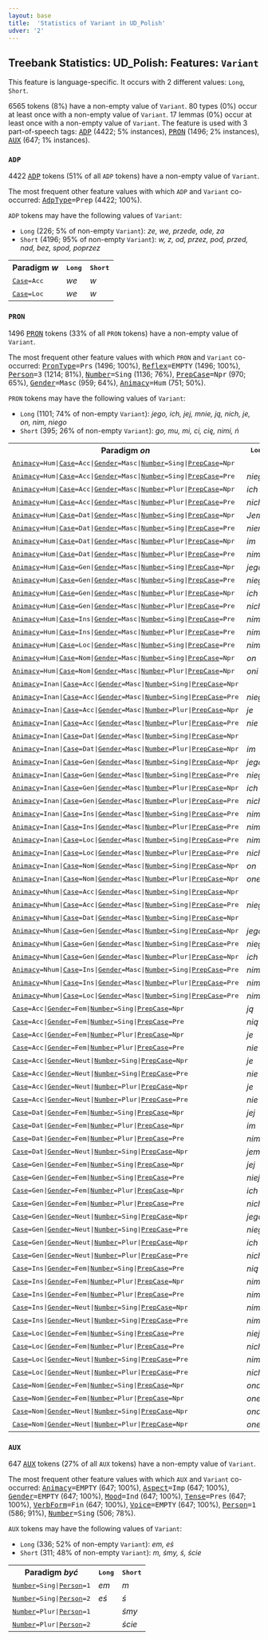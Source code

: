 ```yaml
---
layout: base
title:  'Statistics of Variant in UD_Polish'
udver: '2'
---
```


## Treebank Statistics: UD_Polish: Features: `Variant`

This feature is language-specific.
It occurs with 2 different values: `Long`, `Short`.

6565 tokens (8%) have a non-empty value of `Variant`.
80 types (0%) occur at least once with a non-empty value of `Variant`.
17 lemmas (0%) occur at least once with a non-empty value of `Variant`.
The feature is used with 3 part-of-speech tags: <tt><a href="pl-pos-ADP.html">ADP</a></tt> (4422; 5% instances), <tt><a href="pl-pos-PRON.html">PRON</a></tt> (1496; 2% instances), <tt><a href="pl-pos-AUX.html">AUX</a></tt> (647; 1% instances).

### `ADP`

4422 <tt><a href="pl-pos-ADP.html">ADP</a></tt> tokens (51% of all `ADP` tokens) have a non-empty value of `Variant`.

The most frequent other feature values with which `ADP` and `Variant` co-occurred: <tt><a href="pl-feat-AdpType.html">AdpType</a></tt><tt>=Prep</tt> (4422; 100%).

`ADP` tokens may have the following values of `Variant`:

* `Long` (226; 5% of non-empty `Variant`): <em>ze, we, przede, ode, za</em>
* `Short` (4196; 95% of non-empty `Variant`): <em>w, z, od, przez, pod, przed, nad, bez, spod, poprzez</em>

<table>
  <tr><th>Paradigm <i>w</i></th><th><tt>Long</tt></th><th><tt>Short</tt></th></tr>
  <tr><td><tt><tt><a href="pl-feat-Case.html">Case</a></tt><tt>=Acc</tt></tt></td><td><em>we</em></td><td><em>w</em></td></tr>
  <tr><td><tt><tt><a href="pl-feat-Case.html">Case</a></tt><tt>=Loc</tt></tt></td><td><em>we</em></td><td><em>w</em></td></tr>
</table>

### `PRON`

1496 <tt><a href="pl-pos-PRON.html">PRON</a></tt> tokens (33% of all `PRON` tokens) have a non-empty value of `Variant`.

The most frequent other feature values with which `PRON` and `Variant` co-occurred: <tt><a href="pl-feat-PronType.html">PronType</a></tt><tt>=Prs</tt> (1496; 100%), <tt><a href="pl-feat-Reflex.html">Reflex</a></tt><tt>=EMPTY</tt> (1496; 100%), <tt><a href="pl-feat-Person.html">Person</a></tt><tt>=3</tt> (1214; 81%), <tt><a href="pl-feat-Number.html">Number</a></tt><tt>=Sing</tt> (1136; 76%), <tt><a href="pl-feat-PrepCase.html">PrepCase</a></tt><tt>=Npr</tt> (970; 65%), <tt><a href="pl-feat-Gender.html">Gender</a></tt><tt>=Masc</tt> (959; 64%), <tt><a href="pl-feat-Animacy.html">Animacy</a></tt><tt>=Hum</tt> (751; 50%).

`PRON` tokens may have the following values of `Variant`:

* `Long` (1101; 74% of non-empty `Variant`): <em>jego, ich, jej, mnie, ją, nich, je, on, nim, niego</em>
* `Short` (395; 26% of non-empty `Variant`): <em>go, mu, mi, ci, cię, nimi, ń</em>

<table>
  <tr><th>Paradigm <i>on</i></th><th><tt>Long</tt></th><th><tt>Short</tt></th></tr>
  <tr><td><tt><tt><a href="pl-feat-Animacy.html">Animacy</a></tt><tt>=Hum</tt>|<tt><a href="pl-feat-Case.html">Case</a></tt><tt>=Acc</tt>|<tt><a href="pl-feat-Gender.html">Gender</a></tt><tt>=Masc</tt>|<tt><a href="pl-feat-Number.html">Number</a></tt><tt>=Sing</tt>|<tt><a href="pl-feat-PrepCase.html">PrepCase</a></tt><tt>=Npr</tt></tt></td><td></td><td><em>go</em></td></tr>
  <tr><td><tt><tt><a href="pl-feat-Animacy.html">Animacy</a></tt><tt>=Hum</tt>|<tt><a href="pl-feat-Case.html">Case</a></tt><tt>=Acc</tt>|<tt><a href="pl-feat-Gender.html">Gender</a></tt><tt>=Masc</tt>|<tt><a href="pl-feat-Number.html">Number</a></tt><tt>=Sing</tt>|<tt><a href="pl-feat-PrepCase.html">PrepCase</a></tt><tt>=Pre</tt></tt></td><td><em>niego</em></td><td><em>ń</em></td></tr>
  <tr><td><tt><tt><a href="pl-feat-Animacy.html">Animacy</a></tt><tt>=Hum</tt>|<tt><a href="pl-feat-Case.html">Case</a></tt><tt>=Acc</tt>|<tt><a href="pl-feat-Gender.html">Gender</a></tt><tt>=Masc</tt>|<tt><a href="pl-feat-Number.html">Number</a></tt><tt>=Plur</tt>|<tt><a href="pl-feat-PrepCase.html">PrepCase</a></tt><tt>=Npr</tt></tt></td><td><em>ich</em></td><td></td></tr>
  <tr><td><tt><tt><a href="pl-feat-Animacy.html">Animacy</a></tt><tt>=Hum</tt>|<tt><a href="pl-feat-Case.html">Case</a></tt><tt>=Acc</tt>|<tt><a href="pl-feat-Gender.html">Gender</a></tt><tt>=Masc</tt>|<tt><a href="pl-feat-Number.html">Number</a></tt><tt>=Plur</tt>|<tt><a href="pl-feat-PrepCase.html">PrepCase</a></tt><tt>=Pre</tt></tt></td><td><em>nich</em></td><td></td></tr>
  <tr><td><tt><tt><a href="pl-feat-Animacy.html">Animacy</a></tt><tt>=Hum</tt>|<tt><a href="pl-feat-Case.html">Case</a></tt><tt>=Dat</tt>|<tt><a href="pl-feat-Gender.html">Gender</a></tt><tt>=Masc</tt>|<tt><a href="pl-feat-Number.html">Number</a></tt><tt>=Sing</tt>|<tt><a href="pl-feat-PrepCase.html">PrepCase</a></tt><tt>=Npr</tt></tt></td><td><em>Jemu</em></td><td><em>mu</em></td></tr>
  <tr><td><tt><tt><a href="pl-feat-Animacy.html">Animacy</a></tt><tt>=Hum</tt>|<tt><a href="pl-feat-Case.html">Case</a></tt><tt>=Dat</tt>|<tt><a href="pl-feat-Gender.html">Gender</a></tt><tt>=Masc</tt>|<tt><a href="pl-feat-Number.html">Number</a></tt><tt>=Sing</tt>|<tt><a href="pl-feat-PrepCase.html">PrepCase</a></tt><tt>=Pre</tt></tt></td><td><em>niemu</em></td><td></td></tr>
  <tr><td><tt><tt><a href="pl-feat-Animacy.html">Animacy</a></tt><tt>=Hum</tt>|<tt><a href="pl-feat-Case.html">Case</a></tt><tt>=Dat</tt>|<tt><a href="pl-feat-Gender.html">Gender</a></tt><tt>=Masc</tt>|<tt><a href="pl-feat-Number.html">Number</a></tt><tt>=Plur</tt>|<tt><a href="pl-feat-PrepCase.html">PrepCase</a></tt><tt>=Npr</tt></tt></td><td><em>im</em></td><td></td></tr>
  <tr><td><tt><tt><a href="pl-feat-Animacy.html">Animacy</a></tt><tt>=Hum</tt>|<tt><a href="pl-feat-Case.html">Case</a></tt><tt>=Dat</tt>|<tt><a href="pl-feat-Gender.html">Gender</a></tt><tt>=Masc</tt>|<tt><a href="pl-feat-Number.html">Number</a></tt><tt>=Plur</tt>|<tt><a href="pl-feat-PrepCase.html">PrepCase</a></tt><tt>=Pre</tt></tt></td><td><em>nim</em></td><td></td></tr>
  <tr><td><tt><tt><a href="pl-feat-Animacy.html">Animacy</a></tt><tt>=Hum</tt>|<tt><a href="pl-feat-Case.html">Case</a></tt><tt>=Gen</tt>|<tt><a href="pl-feat-Gender.html">Gender</a></tt><tt>=Masc</tt>|<tt><a href="pl-feat-Number.html">Number</a></tt><tt>=Sing</tt>|<tt><a href="pl-feat-PrepCase.html">PrepCase</a></tt><tt>=Npr</tt></tt></td><td><em>jego</em></td><td><em>go</em></td></tr>
  <tr><td><tt><tt><a href="pl-feat-Animacy.html">Animacy</a></tt><tt>=Hum</tt>|<tt><a href="pl-feat-Case.html">Case</a></tt><tt>=Gen</tt>|<tt><a href="pl-feat-Gender.html">Gender</a></tt><tt>=Masc</tt>|<tt><a href="pl-feat-Number.html">Number</a></tt><tt>=Sing</tt>|<tt><a href="pl-feat-PrepCase.html">PrepCase</a></tt><tt>=Pre</tt></tt></td><td><em>niego</em></td><td></td></tr>
  <tr><td><tt><tt><a href="pl-feat-Animacy.html">Animacy</a></tt><tt>=Hum</tt>|<tt><a href="pl-feat-Case.html">Case</a></tt><tt>=Gen</tt>|<tt><a href="pl-feat-Gender.html">Gender</a></tt><tt>=Masc</tt>|<tt><a href="pl-feat-Number.html">Number</a></tt><tt>=Plur</tt>|<tt><a href="pl-feat-PrepCase.html">PrepCase</a></tt><tt>=Npr</tt></tt></td><td><em>ich</em></td><td></td></tr>
  <tr><td><tt><tt><a href="pl-feat-Animacy.html">Animacy</a></tt><tt>=Hum</tt>|<tt><a href="pl-feat-Case.html">Case</a></tt><tt>=Gen</tt>|<tt><a href="pl-feat-Gender.html">Gender</a></tt><tt>=Masc</tt>|<tt><a href="pl-feat-Number.html">Number</a></tt><tt>=Plur</tt>|<tt><a href="pl-feat-PrepCase.html">PrepCase</a></tt><tt>=Pre</tt></tt></td><td><em>nich</em></td><td></td></tr>
  <tr><td><tt><tt><a href="pl-feat-Animacy.html">Animacy</a></tt><tt>=Hum</tt>|<tt><a href="pl-feat-Case.html">Case</a></tt><tt>=Ins</tt>|<tt><a href="pl-feat-Gender.html">Gender</a></tt><tt>=Masc</tt>|<tt><a href="pl-feat-Number.html">Number</a></tt><tt>=Sing</tt>|<tt><a href="pl-feat-PrepCase.html">PrepCase</a></tt><tt>=Pre</tt></tt></td><td><em>nim</em></td><td></td></tr>
  <tr><td><tt><tt><a href="pl-feat-Animacy.html">Animacy</a></tt><tt>=Hum</tt>|<tt><a href="pl-feat-Case.html">Case</a></tt><tt>=Ins</tt>|<tt><a href="pl-feat-Gender.html">Gender</a></tt><tt>=Masc</tt>|<tt><a href="pl-feat-Number.html">Number</a></tt><tt>=Plur</tt>|<tt><a href="pl-feat-PrepCase.html">PrepCase</a></tt><tt>=Pre</tt></tt></td><td><em>nimi</em></td><td><em>nimi</em></td></tr>
  <tr><td><tt><tt><a href="pl-feat-Animacy.html">Animacy</a></tt><tt>=Hum</tt>|<tt><a href="pl-feat-Case.html">Case</a></tt><tt>=Loc</tt>|<tt><a href="pl-feat-Gender.html">Gender</a></tt><tt>=Masc</tt>|<tt><a href="pl-feat-Number.html">Number</a></tt><tt>=Sing</tt>|<tt><a href="pl-feat-PrepCase.html">PrepCase</a></tt><tt>=Pre</tt></tt></td><td><em>nim</em></td><td></td></tr>
  <tr><td><tt><tt><a href="pl-feat-Animacy.html">Animacy</a></tt><tt>=Hum</tt>|<tt><a href="pl-feat-Case.html">Case</a></tt><tt>=Nom</tt>|<tt><a href="pl-feat-Gender.html">Gender</a></tt><tt>=Masc</tt>|<tt><a href="pl-feat-Number.html">Number</a></tt><tt>=Sing</tt>|<tt><a href="pl-feat-PrepCase.html">PrepCase</a></tt><tt>=Npr</tt></tt></td><td><em>on</em></td><td></td></tr>
  <tr><td><tt><tt><a href="pl-feat-Animacy.html">Animacy</a></tt><tt>=Hum</tt>|<tt><a href="pl-feat-Case.html">Case</a></tt><tt>=Nom</tt>|<tt><a href="pl-feat-Gender.html">Gender</a></tt><tt>=Masc</tt>|<tt><a href="pl-feat-Number.html">Number</a></tt><tt>=Plur</tt>|<tt><a href="pl-feat-PrepCase.html">PrepCase</a></tt><tt>=Npr</tt></tt></td><td><em>oni</em></td><td></td></tr>
  <tr><td><tt><tt><a href="pl-feat-Animacy.html">Animacy</a></tt><tt>=Inan</tt>|<tt><a href="pl-feat-Case.html">Case</a></tt><tt>=Acc</tt>|<tt><a href="pl-feat-Gender.html">Gender</a></tt><tt>=Masc</tt>|<tt><a href="pl-feat-Number.html">Number</a></tt><tt>=Sing</tt>|<tt><a href="pl-feat-PrepCase.html">PrepCase</a></tt><tt>=Npr</tt></tt></td><td></td><td><em>go</em></td></tr>
  <tr><td><tt><tt><a href="pl-feat-Animacy.html">Animacy</a></tt><tt>=Inan</tt>|<tt><a href="pl-feat-Case.html">Case</a></tt><tt>=Acc</tt>|<tt><a href="pl-feat-Gender.html">Gender</a></tt><tt>=Masc</tt>|<tt><a href="pl-feat-Number.html">Number</a></tt><tt>=Sing</tt>|<tt><a href="pl-feat-PrepCase.html">PrepCase</a></tt><tt>=Pre</tt></tt></td><td><em>niego</em></td><td></td></tr>
  <tr><td><tt><tt><a href="pl-feat-Animacy.html">Animacy</a></tt><tt>=Inan</tt>|<tt><a href="pl-feat-Case.html">Case</a></tt><tt>=Acc</tt>|<tt><a href="pl-feat-Gender.html">Gender</a></tt><tt>=Masc</tt>|<tt><a href="pl-feat-Number.html">Number</a></tt><tt>=Plur</tt>|<tt><a href="pl-feat-PrepCase.html">PrepCase</a></tt><tt>=Npr</tt></tt></td><td><em>je</em></td><td></td></tr>
  <tr><td><tt><tt><a href="pl-feat-Animacy.html">Animacy</a></tt><tt>=Inan</tt>|<tt><a href="pl-feat-Case.html">Case</a></tt><tt>=Acc</tt>|<tt><a href="pl-feat-Gender.html">Gender</a></tt><tt>=Masc</tt>|<tt><a href="pl-feat-Number.html">Number</a></tt><tt>=Plur</tt>|<tt><a href="pl-feat-PrepCase.html">PrepCase</a></tt><tt>=Pre</tt></tt></td><td><em>nie</em></td><td></td></tr>
  <tr><td><tt><tt><a href="pl-feat-Animacy.html">Animacy</a></tt><tt>=Inan</tt>|<tt><a href="pl-feat-Case.html">Case</a></tt><tt>=Dat</tt>|<tt><a href="pl-feat-Gender.html">Gender</a></tt><tt>=Masc</tt>|<tt><a href="pl-feat-Number.html">Number</a></tt><tt>=Sing</tt>|<tt><a href="pl-feat-PrepCase.html">PrepCase</a></tt><tt>=Npr</tt></tt></td><td></td><td><em>mu</em></td></tr>
  <tr><td><tt><tt><a href="pl-feat-Animacy.html">Animacy</a></tt><tt>=Inan</tt>|<tt><a href="pl-feat-Case.html">Case</a></tt><tt>=Dat</tt>|<tt><a href="pl-feat-Gender.html">Gender</a></tt><tt>=Masc</tt>|<tt><a href="pl-feat-Number.html">Number</a></tt><tt>=Plur</tt>|<tt><a href="pl-feat-PrepCase.html">PrepCase</a></tt><tt>=Npr</tt></tt></td><td><em>im</em></td><td></td></tr>
  <tr><td><tt><tt><a href="pl-feat-Animacy.html">Animacy</a></tt><tt>=Inan</tt>|<tt><a href="pl-feat-Case.html">Case</a></tt><tt>=Gen</tt>|<tt><a href="pl-feat-Gender.html">Gender</a></tt><tt>=Masc</tt>|<tt><a href="pl-feat-Number.html">Number</a></tt><tt>=Sing</tt>|<tt><a href="pl-feat-PrepCase.html">PrepCase</a></tt><tt>=Npr</tt></tt></td><td><em>jego</em></td><td><em>go</em></td></tr>
  <tr><td><tt><tt><a href="pl-feat-Animacy.html">Animacy</a></tt><tt>=Inan</tt>|<tt><a href="pl-feat-Case.html">Case</a></tt><tt>=Gen</tt>|<tt><a href="pl-feat-Gender.html">Gender</a></tt><tt>=Masc</tt>|<tt><a href="pl-feat-Number.html">Number</a></tt><tt>=Sing</tt>|<tt><a href="pl-feat-PrepCase.html">PrepCase</a></tt><tt>=Pre</tt></tt></td><td><em>niego</em></td><td></td></tr>
  <tr><td><tt><tt><a href="pl-feat-Animacy.html">Animacy</a></tt><tt>=Inan</tt>|<tt><a href="pl-feat-Case.html">Case</a></tt><tt>=Gen</tt>|<tt><a href="pl-feat-Gender.html">Gender</a></tt><tt>=Masc</tt>|<tt><a href="pl-feat-Number.html">Number</a></tt><tt>=Plur</tt>|<tt><a href="pl-feat-PrepCase.html">PrepCase</a></tt><tt>=Npr</tt></tt></td><td><em>ich</em></td><td></td></tr>
  <tr><td><tt><tt><a href="pl-feat-Animacy.html">Animacy</a></tt><tt>=Inan</tt>|<tt><a href="pl-feat-Case.html">Case</a></tt><tt>=Gen</tt>|<tt><a href="pl-feat-Gender.html">Gender</a></tt><tt>=Masc</tt>|<tt><a href="pl-feat-Number.html">Number</a></tt><tt>=Plur</tt>|<tt><a href="pl-feat-PrepCase.html">PrepCase</a></tt><tt>=Pre</tt></tt></td><td><em>nich</em></td><td></td></tr>
  <tr><td><tt><tt><a href="pl-feat-Animacy.html">Animacy</a></tt><tt>=Inan</tt>|<tt><a href="pl-feat-Case.html">Case</a></tt><tt>=Ins</tt>|<tt><a href="pl-feat-Gender.html">Gender</a></tt><tt>=Masc</tt>|<tt><a href="pl-feat-Number.html">Number</a></tt><tt>=Sing</tt>|<tt><a href="pl-feat-PrepCase.html">PrepCase</a></tt><tt>=Pre</tt></tt></td><td><em>nim</em></td><td></td></tr>
  <tr><td><tt><tt><a href="pl-feat-Animacy.html">Animacy</a></tt><tt>=Inan</tt>|<tt><a href="pl-feat-Case.html">Case</a></tt><tt>=Ins</tt>|<tt><a href="pl-feat-Gender.html">Gender</a></tt><tt>=Masc</tt>|<tt><a href="pl-feat-Number.html">Number</a></tt><tt>=Plur</tt>|<tt><a href="pl-feat-PrepCase.html">PrepCase</a></tt><tt>=Pre</tt></tt></td><td><em>nimi</em></td><td></td></tr>
  <tr><td><tt><tt><a href="pl-feat-Animacy.html">Animacy</a></tt><tt>=Inan</tt>|<tt><a href="pl-feat-Case.html">Case</a></tt><tt>=Loc</tt>|<tt><a href="pl-feat-Gender.html">Gender</a></tt><tt>=Masc</tt>|<tt><a href="pl-feat-Number.html">Number</a></tt><tt>=Sing</tt>|<tt><a href="pl-feat-PrepCase.html">PrepCase</a></tt><tt>=Pre</tt></tt></td><td><em>nim</em></td><td></td></tr>
  <tr><td><tt><tt><a href="pl-feat-Animacy.html">Animacy</a></tt><tt>=Inan</tt>|<tt><a href="pl-feat-Case.html">Case</a></tt><tt>=Loc</tt>|<tt><a href="pl-feat-Gender.html">Gender</a></tt><tt>=Masc</tt>|<tt><a href="pl-feat-Number.html">Number</a></tt><tt>=Plur</tt>|<tt><a href="pl-feat-PrepCase.html">PrepCase</a></tt><tt>=Pre</tt></tt></td><td><em>nich</em></td><td></td></tr>
  <tr><td><tt><tt><a href="pl-feat-Animacy.html">Animacy</a></tt><tt>=Inan</tt>|<tt><a href="pl-feat-Case.html">Case</a></tt><tt>=Nom</tt>|<tt><a href="pl-feat-Gender.html">Gender</a></tt><tt>=Masc</tt>|<tt><a href="pl-feat-Number.html">Number</a></tt><tt>=Sing</tt>|<tt><a href="pl-feat-PrepCase.html">PrepCase</a></tt><tt>=Npr</tt></tt></td><td><em>on</em></td><td></td></tr>
  <tr><td><tt><tt><a href="pl-feat-Animacy.html">Animacy</a></tt><tt>=Inan</tt>|<tt><a href="pl-feat-Case.html">Case</a></tt><tt>=Nom</tt>|<tt><a href="pl-feat-Gender.html">Gender</a></tt><tt>=Masc</tt>|<tt><a href="pl-feat-Number.html">Number</a></tt><tt>=Plur</tt>|<tt><a href="pl-feat-PrepCase.html">PrepCase</a></tt><tt>=Npr</tt></tt></td><td><em>one</em></td><td></td></tr>
  <tr><td><tt><tt><a href="pl-feat-Animacy.html">Animacy</a></tt><tt>=Nhum</tt>|<tt><a href="pl-feat-Case.html">Case</a></tt><tt>=Acc</tt>|<tt><a href="pl-feat-Gender.html">Gender</a></tt><tt>=Masc</tt>|<tt><a href="pl-feat-Number.html">Number</a></tt><tt>=Sing</tt>|<tt><a href="pl-feat-PrepCase.html">PrepCase</a></tt><tt>=Npr</tt></tt></td><td></td><td><em>go</em></td></tr>
  <tr><td><tt><tt><a href="pl-feat-Animacy.html">Animacy</a></tt><tt>=Nhum</tt>|<tt><a href="pl-feat-Case.html">Case</a></tt><tt>=Acc</tt>|<tt><a href="pl-feat-Gender.html">Gender</a></tt><tt>=Masc</tt>|<tt><a href="pl-feat-Number.html">Number</a></tt><tt>=Sing</tt>|<tt><a href="pl-feat-PrepCase.html">PrepCase</a></tt><tt>=Pre</tt></tt></td><td><em>niego</em></td><td></td></tr>
  <tr><td><tt><tt><a href="pl-feat-Animacy.html">Animacy</a></tt><tt>=Nhum</tt>|<tt><a href="pl-feat-Case.html">Case</a></tt><tt>=Dat</tt>|<tt><a href="pl-feat-Gender.html">Gender</a></tt><tt>=Masc</tt>|<tt><a href="pl-feat-Number.html">Number</a></tt><tt>=Sing</tt>|<tt><a href="pl-feat-PrepCase.html">PrepCase</a></tt><tt>=Npr</tt></tt></td><td></td><td><em>mu</em></td></tr>
  <tr><td><tt><tt><a href="pl-feat-Animacy.html">Animacy</a></tt><tt>=Nhum</tt>|<tt><a href="pl-feat-Case.html">Case</a></tt><tt>=Gen</tt>|<tt><a href="pl-feat-Gender.html">Gender</a></tt><tt>=Masc</tt>|<tt><a href="pl-feat-Number.html">Number</a></tt><tt>=Sing</tt>|<tt><a href="pl-feat-PrepCase.html">PrepCase</a></tt><tt>=Npr</tt></tt></td><td><em>jego</em></td><td></td></tr>
  <tr><td><tt><tt><a href="pl-feat-Animacy.html">Animacy</a></tt><tt>=Nhum</tt>|<tt><a href="pl-feat-Case.html">Case</a></tt><tt>=Gen</tt>|<tt><a href="pl-feat-Gender.html">Gender</a></tt><tt>=Masc</tt>|<tt><a href="pl-feat-Number.html">Number</a></tt><tt>=Sing</tt>|<tt><a href="pl-feat-PrepCase.html">PrepCase</a></tt><tt>=Pre</tt></tt></td><td><em>niego</em></td><td></td></tr>
  <tr><td><tt><tt><a href="pl-feat-Animacy.html">Animacy</a></tt><tt>=Nhum</tt>|<tt><a href="pl-feat-Case.html">Case</a></tt><tt>=Gen</tt>|<tt><a href="pl-feat-Gender.html">Gender</a></tt><tt>=Masc</tt>|<tt><a href="pl-feat-Number.html">Number</a></tt><tt>=Plur</tt>|<tt><a href="pl-feat-PrepCase.html">PrepCase</a></tt><tt>=Npr</tt></tt></td><td><em>ich</em></td><td></td></tr>
  <tr><td><tt><tt><a href="pl-feat-Animacy.html">Animacy</a></tt><tt>=Nhum</tt>|<tt><a href="pl-feat-Case.html">Case</a></tt><tt>=Ins</tt>|<tt><a href="pl-feat-Gender.html">Gender</a></tt><tt>=Masc</tt>|<tt><a href="pl-feat-Number.html">Number</a></tt><tt>=Sing</tt>|<tt><a href="pl-feat-PrepCase.html">PrepCase</a></tt><tt>=Pre</tt></tt></td><td><em>nim</em></td><td></td></tr>
  <tr><td><tt><tt><a href="pl-feat-Animacy.html">Animacy</a></tt><tt>=Nhum</tt>|<tt><a href="pl-feat-Case.html">Case</a></tt><tt>=Ins</tt>|<tt><a href="pl-feat-Gender.html">Gender</a></tt><tt>=Masc</tt>|<tt><a href="pl-feat-Number.html">Number</a></tt><tt>=Plur</tt>|<tt><a href="pl-feat-PrepCase.html">PrepCase</a></tt><tt>=Pre</tt></tt></td><td><em>nimi</em></td><td></td></tr>
  <tr><td><tt><tt><a href="pl-feat-Animacy.html">Animacy</a></tt><tt>=Nhum</tt>|<tt><a href="pl-feat-Case.html">Case</a></tt><tt>=Loc</tt>|<tt><a href="pl-feat-Gender.html">Gender</a></tt><tt>=Masc</tt>|<tt><a href="pl-feat-Number.html">Number</a></tt><tt>=Sing</tt>|<tt><a href="pl-feat-PrepCase.html">PrepCase</a></tt><tt>=Pre</tt></tt></td><td><em>nim</em></td><td></td></tr>
  <tr><td><tt><tt><a href="pl-feat-Case.html">Case</a></tt><tt>=Acc</tt>|<tt><a href="pl-feat-Gender.html">Gender</a></tt><tt>=Fem</tt>|<tt><a href="pl-feat-Number.html">Number</a></tt><tt>=Sing</tt>|<tt><a href="pl-feat-PrepCase.html">PrepCase</a></tt><tt>=Npr</tt></tt></td><td><em>ją</em></td><td></td></tr>
  <tr><td><tt><tt><a href="pl-feat-Case.html">Case</a></tt><tt>=Acc</tt>|<tt><a href="pl-feat-Gender.html">Gender</a></tt><tt>=Fem</tt>|<tt><a href="pl-feat-Number.html">Number</a></tt><tt>=Sing</tt>|<tt><a href="pl-feat-PrepCase.html">PrepCase</a></tt><tt>=Pre</tt></tt></td><td><em>nią</em></td><td></td></tr>
  <tr><td><tt><tt><a href="pl-feat-Case.html">Case</a></tt><tt>=Acc</tt>|<tt><a href="pl-feat-Gender.html">Gender</a></tt><tt>=Fem</tt>|<tt><a href="pl-feat-Number.html">Number</a></tt><tt>=Plur</tt>|<tt><a href="pl-feat-PrepCase.html">PrepCase</a></tt><tt>=Npr</tt></tt></td><td><em>je</em></td><td></td></tr>
  <tr><td><tt><tt><a href="pl-feat-Case.html">Case</a></tt><tt>=Acc</tt>|<tt><a href="pl-feat-Gender.html">Gender</a></tt><tt>=Fem</tt>|<tt><a href="pl-feat-Number.html">Number</a></tt><tt>=Plur</tt>|<tt><a href="pl-feat-PrepCase.html">PrepCase</a></tt><tt>=Pre</tt></tt></td><td><em>nie</em></td><td></td></tr>
  <tr><td><tt><tt><a href="pl-feat-Case.html">Case</a></tt><tt>=Acc</tt>|<tt><a href="pl-feat-Gender.html">Gender</a></tt><tt>=Neut</tt>|<tt><a href="pl-feat-Number.html">Number</a></tt><tt>=Sing</tt>|<tt><a href="pl-feat-PrepCase.html">PrepCase</a></tt><tt>=Npr</tt></tt></td><td><em>je</em></td><td></td></tr>
  <tr><td><tt><tt><a href="pl-feat-Case.html">Case</a></tt><tt>=Acc</tt>|<tt><a href="pl-feat-Gender.html">Gender</a></tt><tt>=Neut</tt>|<tt><a href="pl-feat-Number.html">Number</a></tt><tt>=Sing</tt>|<tt><a href="pl-feat-PrepCase.html">PrepCase</a></tt><tt>=Pre</tt></tt></td><td><em>nie</em></td><td></td></tr>
  <tr><td><tt><tt><a href="pl-feat-Case.html">Case</a></tt><tt>=Acc</tt>|<tt><a href="pl-feat-Gender.html">Gender</a></tt><tt>=Neut</tt>|<tt><a href="pl-feat-Number.html">Number</a></tt><tt>=Plur</tt>|<tt><a href="pl-feat-PrepCase.html">PrepCase</a></tt><tt>=Npr</tt></tt></td><td><em>je</em></td><td></td></tr>
  <tr><td><tt><tt><a href="pl-feat-Case.html">Case</a></tt><tt>=Acc</tt>|<tt><a href="pl-feat-Gender.html">Gender</a></tt><tt>=Neut</tt>|<tt><a href="pl-feat-Number.html">Number</a></tt><tt>=Plur</tt>|<tt><a href="pl-feat-PrepCase.html">PrepCase</a></tt><tt>=Pre</tt></tt></td><td><em>nie</em></td><td></td></tr>
  <tr><td><tt><tt><a href="pl-feat-Case.html">Case</a></tt><tt>=Dat</tt>|<tt><a href="pl-feat-Gender.html">Gender</a></tt><tt>=Fem</tt>|<tt><a href="pl-feat-Number.html">Number</a></tt><tt>=Sing</tt>|<tt><a href="pl-feat-PrepCase.html">PrepCase</a></tt><tt>=Npr</tt></tt></td><td><em>jej</em></td><td></td></tr>
  <tr><td><tt><tt><a href="pl-feat-Case.html">Case</a></tt><tt>=Dat</tt>|<tt><a href="pl-feat-Gender.html">Gender</a></tt><tt>=Fem</tt>|<tt><a href="pl-feat-Number.html">Number</a></tt><tt>=Plur</tt>|<tt><a href="pl-feat-PrepCase.html">PrepCase</a></tt><tt>=Npr</tt></tt></td><td><em>im</em></td><td></td></tr>
  <tr><td><tt><tt><a href="pl-feat-Case.html">Case</a></tt><tt>=Dat</tt>|<tt><a href="pl-feat-Gender.html">Gender</a></tt><tt>=Fem</tt>|<tt><a href="pl-feat-Number.html">Number</a></tt><tt>=Plur</tt>|<tt><a href="pl-feat-PrepCase.html">PrepCase</a></tt><tt>=Pre</tt></tt></td><td><em>nim</em></td><td></td></tr>
  <tr><td><tt><tt><a href="pl-feat-Case.html">Case</a></tt><tt>=Dat</tt>|<tt><a href="pl-feat-Gender.html">Gender</a></tt><tt>=Neut</tt>|<tt><a href="pl-feat-Number.html">Number</a></tt><tt>=Sing</tt>|<tt><a href="pl-feat-PrepCase.html">PrepCase</a></tt><tt>=Npr</tt></tt></td><td><em>jemu</em></td><td><em>mu</em></td></tr>
  <tr><td><tt><tt><a href="pl-feat-Case.html">Case</a></tt><tt>=Gen</tt>|<tt><a href="pl-feat-Gender.html">Gender</a></tt><tt>=Fem</tt>|<tt><a href="pl-feat-Number.html">Number</a></tt><tt>=Sing</tt>|<tt><a href="pl-feat-PrepCase.html">PrepCase</a></tt><tt>=Npr</tt></tt></td><td><em>jej</em></td><td></td></tr>
  <tr><td><tt><tt><a href="pl-feat-Case.html">Case</a></tt><tt>=Gen</tt>|<tt><a href="pl-feat-Gender.html">Gender</a></tt><tt>=Fem</tt>|<tt><a href="pl-feat-Number.html">Number</a></tt><tt>=Sing</tt>|<tt><a href="pl-feat-PrepCase.html">PrepCase</a></tt><tt>=Pre</tt></tt></td><td><em>niej</em></td><td></td></tr>
  <tr><td><tt><tt><a href="pl-feat-Case.html">Case</a></tt><tt>=Gen</tt>|<tt><a href="pl-feat-Gender.html">Gender</a></tt><tt>=Fem</tt>|<tt><a href="pl-feat-Number.html">Number</a></tt><tt>=Plur</tt>|<tt><a href="pl-feat-PrepCase.html">PrepCase</a></tt><tt>=Npr</tt></tt></td><td><em>ich</em></td><td></td></tr>
  <tr><td><tt><tt><a href="pl-feat-Case.html">Case</a></tt><tt>=Gen</tt>|<tt><a href="pl-feat-Gender.html">Gender</a></tt><tt>=Fem</tt>|<tt><a href="pl-feat-Number.html">Number</a></tt><tt>=Plur</tt>|<tt><a href="pl-feat-PrepCase.html">PrepCase</a></tt><tt>=Pre</tt></tt></td><td><em>nich</em></td><td></td></tr>
  <tr><td><tt><tt><a href="pl-feat-Case.html">Case</a></tt><tt>=Gen</tt>|<tt><a href="pl-feat-Gender.html">Gender</a></tt><tt>=Neut</tt>|<tt><a href="pl-feat-Number.html">Number</a></tt><tt>=Sing</tt>|<tt><a href="pl-feat-PrepCase.html">PrepCase</a></tt><tt>=Npr</tt></tt></td><td><em>jego</em></td><td><em>go</em></td></tr>
  <tr><td><tt><tt><a href="pl-feat-Case.html">Case</a></tt><tt>=Gen</tt>|<tt><a href="pl-feat-Gender.html">Gender</a></tt><tt>=Neut</tt>|<tt><a href="pl-feat-Number.html">Number</a></tt><tt>=Sing</tt>|<tt><a href="pl-feat-PrepCase.html">PrepCase</a></tt><tt>=Pre</tt></tt></td><td><em>niego</em></td><td></td></tr>
  <tr><td><tt><tt><a href="pl-feat-Case.html">Case</a></tt><tt>=Gen</tt>|<tt><a href="pl-feat-Gender.html">Gender</a></tt><tt>=Neut</tt>|<tt><a href="pl-feat-Number.html">Number</a></tt><tt>=Plur</tt>|<tt><a href="pl-feat-PrepCase.html">PrepCase</a></tt><tt>=Npr</tt></tt></td><td><em>ich</em></td><td></td></tr>
  <tr><td><tt><tt><a href="pl-feat-Case.html">Case</a></tt><tt>=Gen</tt>|<tt><a href="pl-feat-Gender.html">Gender</a></tt><tt>=Neut</tt>|<tt><a href="pl-feat-Number.html">Number</a></tt><tt>=Plur</tt>|<tt><a href="pl-feat-PrepCase.html">PrepCase</a></tt><tt>=Pre</tt></tt></td><td><em>nich</em></td><td></td></tr>
  <tr><td><tt><tt><a href="pl-feat-Case.html">Case</a></tt><tt>=Ins</tt>|<tt><a href="pl-feat-Gender.html">Gender</a></tt><tt>=Fem</tt>|<tt><a href="pl-feat-Number.html">Number</a></tt><tt>=Sing</tt>|<tt><a href="pl-feat-PrepCase.html">PrepCase</a></tt><tt>=Pre</tt></tt></td><td><em>nią</em></td><td></td></tr>
  <tr><td><tt><tt><a href="pl-feat-Case.html">Case</a></tt><tt>=Ins</tt>|<tt><a href="pl-feat-Gender.html">Gender</a></tt><tt>=Fem</tt>|<tt><a href="pl-feat-Number.html">Number</a></tt><tt>=Plur</tt>|<tt><a href="pl-feat-PrepCase.html">PrepCase</a></tt><tt>=Npr</tt></tt></td><td><em>nimi</em></td><td></td></tr>
  <tr><td><tt><tt><a href="pl-feat-Case.html">Case</a></tt><tt>=Ins</tt>|<tt><a href="pl-feat-Gender.html">Gender</a></tt><tt>=Fem</tt>|<tt><a href="pl-feat-Number.html">Number</a></tt><tt>=Plur</tt>|<tt><a href="pl-feat-PrepCase.html">PrepCase</a></tt><tt>=Pre</tt></tt></td><td><em>nimi</em></td><td><em>nimi</em></td></tr>
  <tr><td><tt><tt><a href="pl-feat-Case.html">Case</a></tt><tt>=Ins</tt>|<tt><a href="pl-feat-Gender.html">Gender</a></tt><tt>=Neut</tt>|<tt><a href="pl-feat-Number.html">Number</a></tt><tt>=Sing</tt>|<tt><a href="pl-feat-PrepCase.html">PrepCase</a></tt><tt>=Npr</tt></tt></td><td><em>nim</em></td><td></td></tr>
  <tr><td><tt><tt><a href="pl-feat-Case.html">Case</a></tt><tt>=Ins</tt>|<tt><a href="pl-feat-Gender.html">Gender</a></tt><tt>=Neut</tt>|<tt><a href="pl-feat-Number.html">Number</a></tt><tt>=Sing</tt>|<tt><a href="pl-feat-PrepCase.html">PrepCase</a></tt><tt>=Pre</tt></tt></td><td><em>nim</em></td><td></td></tr>
  <tr><td><tt><tt><a href="pl-feat-Case.html">Case</a></tt><tt>=Loc</tt>|<tt><a href="pl-feat-Gender.html">Gender</a></tt><tt>=Fem</tt>|<tt><a href="pl-feat-Number.html">Number</a></tt><tt>=Sing</tt>|<tt><a href="pl-feat-PrepCase.html">PrepCase</a></tt><tt>=Pre</tt></tt></td><td><em>niej</em></td><td></td></tr>
  <tr><td><tt><tt><a href="pl-feat-Case.html">Case</a></tt><tt>=Loc</tt>|<tt><a href="pl-feat-Gender.html">Gender</a></tt><tt>=Fem</tt>|<tt><a href="pl-feat-Number.html">Number</a></tt><tt>=Plur</tt>|<tt><a href="pl-feat-PrepCase.html">PrepCase</a></tt><tt>=Pre</tt></tt></td><td><em>nich</em></td><td></td></tr>
  <tr><td><tt><tt><a href="pl-feat-Case.html">Case</a></tt><tt>=Loc</tt>|<tt><a href="pl-feat-Gender.html">Gender</a></tt><tt>=Neut</tt>|<tt><a href="pl-feat-Number.html">Number</a></tt><tt>=Sing</tt>|<tt><a href="pl-feat-PrepCase.html">PrepCase</a></tt><tt>=Pre</tt></tt></td><td><em>nim</em></td><td></td></tr>
  <tr><td><tt><tt><a href="pl-feat-Case.html">Case</a></tt><tt>=Loc</tt>|<tt><a href="pl-feat-Gender.html">Gender</a></tt><tt>=Neut</tt>|<tt><a href="pl-feat-Number.html">Number</a></tt><tt>=Plur</tt>|<tt><a href="pl-feat-PrepCase.html">PrepCase</a></tt><tt>=Pre</tt></tt></td><td><em>nich</em></td><td></td></tr>
  <tr><td><tt><tt><a href="pl-feat-Case.html">Case</a></tt><tt>=Nom</tt>|<tt><a href="pl-feat-Gender.html">Gender</a></tt><tt>=Fem</tt>|<tt><a href="pl-feat-Number.html">Number</a></tt><tt>=Sing</tt>|<tt><a href="pl-feat-PrepCase.html">PrepCase</a></tt><tt>=Npr</tt></tt></td><td><em>ona</em></td><td></td></tr>
  <tr><td><tt><tt><a href="pl-feat-Case.html">Case</a></tt><tt>=Nom</tt>|<tt><a href="pl-feat-Gender.html">Gender</a></tt><tt>=Fem</tt>|<tt><a href="pl-feat-Number.html">Number</a></tt><tt>=Plur</tt>|<tt><a href="pl-feat-PrepCase.html">PrepCase</a></tt><tt>=Npr</tt></tt></td><td><em>one</em></td><td></td></tr>
  <tr><td><tt><tt><a href="pl-feat-Case.html">Case</a></tt><tt>=Nom</tt>|<tt><a href="pl-feat-Gender.html">Gender</a></tt><tt>=Neut</tt>|<tt><a href="pl-feat-Number.html">Number</a></tt><tt>=Sing</tt>|<tt><a href="pl-feat-PrepCase.html">PrepCase</a></tt><tt>=Npr</tt></tt></td><td><em>ono</em></td><td></td></tr>
  <tr><td><tt><tt><a href="pl-feat-Case.html">Case</a></tt><tt>=Nom</tt>|<tt><a href="pl-feat-Gender.html">Gender</a></tt><tt>=Neut</tt>|<tt><a href="pl-feat-Number.html">Number</a></tt><tt>=Plur</tt>|<tt><a href="pl-feat-PrepCase.html">PrepCase</a></tt><tt>=Npr</tt></tt></td><td><em>one</em></td><td></td></tr>
</table>

### `AUX`

647 <tt><a href="pl-pos-AUX.html">AUX</a></tt> tokens (27% of all `AUX` tokens) have a non-empty value of `Variant`.

The most frequent other feature values with which `AUX` and `Variant` co-occurred: <tt><a href="pl-feat-Animacy.html">Animacy</a></tt><tt>=EMPTY</tt> (647; 100%), <tt><a href="pl-feat-Aspect.html">Aspect</a></tt><tt>=Imp</tt> (647; 100%), <tt><a href="pl-feat-Gender.html">Gender</a></tt><tt>=EMPTY</tt> (647; 100%), <tt><a href="pl-feat-Mood.html">Mood</a></tt><tt>=Ind</tt> (647; 100%), <tt><a href="pl-feat-Tense.html">Tense</a></tt><tt>=Pres</tt> (647; 100%), <tt><a href="pl-feat-VerbForm.html">VerbForm</a></tt><tt>=Fin</tt> (647; 100%), <tt><a href="pl-feat-Voice.html">Voice</a></tt><tt>=EMPTY</tt> (647; 100%), <tt><a href="pl-feat-Person.html">Person</a></tt><tt>=1</tt> (586; 91%), <tt><a href="pl-feat-Number.html">Number</a></tt><tt>=Sing</tt> (506; 78%).

`AUX` tokens may have the following values of `Variant`:

* `Long` (336; 52% of non-empty `Variant`): <em>em, eś</em>
* `Short` (311; 48% of non-empty `Variant`): <em>m, śmy, ś, ście</em>

<table>
  <tr><th>Paradigm <i>być</i></th><th><tt>Long</tt></th><th><tt>Short</tt></th></tr>
  <tr><td><tt><tt><a href="pl-feat-Number.html">Number</a></tt><tt>=Sing</tt>|<tt><a href="pl-feat-Person.html">Person</a></tt><tt>=1</tt></tt></td><td><em>em</em></td><td><em>m</em></td></tr>
  <tr><td><tt><tt><a href="pl-feat-Number.html">Number</a></tt><tt>=Sing</tt>|<tt><a href="pl-feat-Person.html">Person</a></tt><tt>=2</tt></tt></td><td><em>eś</em></td><td><em>ś</em></td></tr>
  <tr><td><tt><tt><a href="pl-feat-Number.html">Number</a></tt><tt>=Plur</tt>|<tt><a href="pl-feat-Person.html">Person</a></tt><tt>=1</tt></tt></td><td></td><td><em>śmy</em></td></tr>
  <tr><td><tt><tt><a href="pl-feat-Number.html">Number</a></tt><tt>=Plur</tt>|<tt><a href="pl-feat-Person.html">Person</a></tt><tt>=2</tt></tt></td><td></td><td><em>ście</em></td></tr>
</table>

